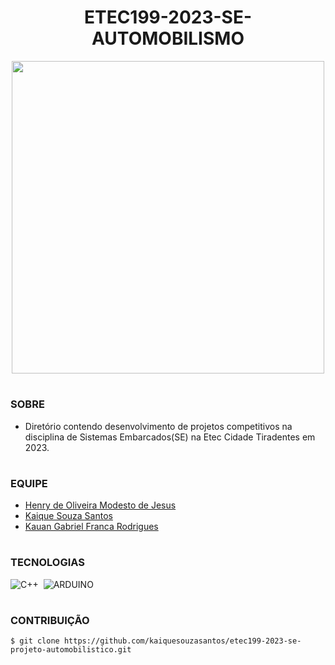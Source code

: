 <h1 align=center>ETEC199-2023-SE-AUTOMOBILISMO</h1>

<p align="center">
  <img src="etec.png" width="500">
</p>

#
### SOBRE

- Diretório contendo desenvolvimento de projetos competitivos na disciplina de Sistemas Embarcados(SE) na Etec Cidade Tiradentes em 2023.

#
### EQUIPE

- [Henry de Oliveira Modesto de Jesus](https://github.com/HenryModesto)
- [Kaique Souza Santos](https://github.com/kaiquesouzasantos)
- [Kauan Gabriel Franca Rodrigues](https://github.com/Kauan-Ts11)

#
### TECNOLOGIAS

![C++](https://img.shields.io/badge/C%2B%2B-00599C?style=for-the-badge&logo=c%2B%2B&logoColor=white)&nbsp;
![ARDUINO](https://img.shields.io/badge/Arduino-00979D?style=for-the-badge&logo=Arduino&logoColor=white)&nbsp;

#
### CONTRIBUIÇÃO

```
$ git clone https://github.com/kaiquesouzasantos/etec199-2023-se-projeto-automobilistico.git 
```
